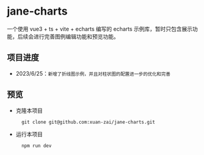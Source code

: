 # jane-charts

一个使用 vue3 + ts + vite + echarts 编写的 echarts 示例库，暂时只包含展示功能，后续会进行完善图例编辑功能和预览功能。

## 项目进度
- 2023/6/25：`新增了折线图示例，并且对柱状图的配置进一步的优化和完善`

## 预览

- 克隆本项目
  ```
    git clone git@github.com:xuan-zai/jane-charts.git
  ```
  
- 运行本项目
  ```
    npm run dev
  ```
